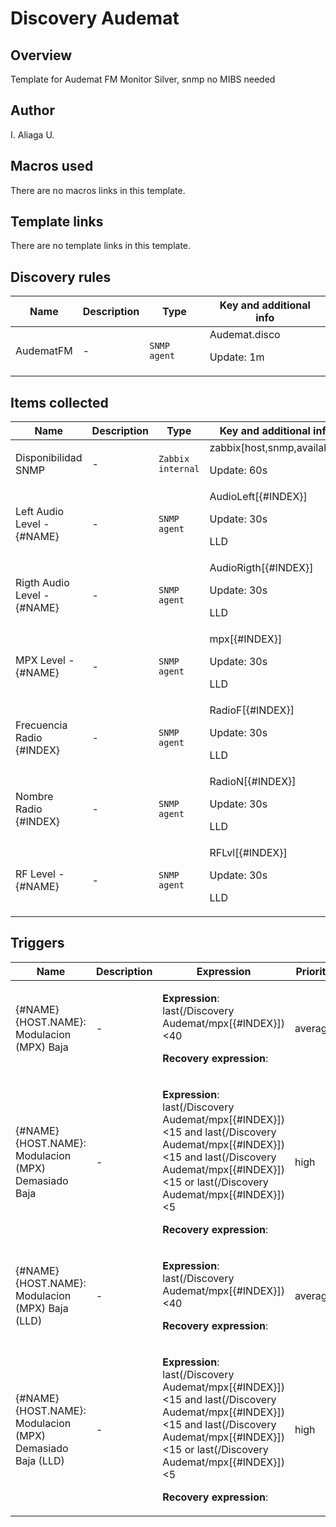 # Discovery Audemat

## Overview

Template for Audemat FM Monitor Silver, snmp no MIBS needed



## Author

I. Aliaga U.

## Macros used

There are no macros links in this template.

## Template links

There are no template links in this template.

## Discovery rules

|Name|Description|Type|Key and additional info|
|----|-----------|----|----|
|AudematFM|<p>-</p>|`SNMP agent`|Audemat.disco<p>Update: 1m</p>|
## Items collected

|Name|Description|Type|Key and additional info|
|----|-----------|----|----|
|Disponibilidad SNMP|<p>-</p>|`Zabbix internal`|zabbix[host,snmp,available]<p>Update: 60s</p>|
|Left Audio Level - {#NAME}|<p>-</p>|`SNMP agent`|AudioLeft[{#INDEX}]<p>Update: 30s</p><p>LLD</p>|
|Rigth Audio Level - {#NAME}|<p>-</p>|`SNMP agent`|AudioRigth[{#INDEX}]<p>Update: 30s</p><p>LLD</p>|
|MPX Level - {#NAME}|<p>-</p>|`SNMP agent`|mpx[{#INDEX}]<p>Update: 30s</p><p>LLD</p>|
|Frecuencia Radio {#INDEX}|<p>-</p>|`SNMP agent`|RadioF[{#INDEX}]<p>Update: 30s</p><p>LLD</p>|
|Nombre Radio {#INDEX}|<p>-</p>|`SNMP agent`|RadioN[{#INDEX}]<p>Update: 30s</p><p>LLD</p>|
|RF Level - {#NAME}|<p>-</p>|`SNMP agent`|RFLvl[{#INDEX}]<p>Update: 30s</p><p>LLD</p>|
## Triggers

|Name|Description|Expression|Priority|
|----|-----------|----------|--------|
|{#NAME} {HOST.NAME}: Modulacion (MPX) Baja|<p>-</p>|<p>**Expression**: last(/Discovery Audemat/mpx[{#INDEX}])<40</p><p>**Recovery expression**: </p>|average|
|{#NAME} {HOST.NAME}: Modulacion (MPX) Demasiado Baja|<p>-</p>|<p>**Expression**: last(/Discovery Audemat/mpx[{#INDEX}])<15 and last(/Discovery Audemat/mpx[{#INDEX}])<15 and last(/Discovery Audemat/mpx[{#INDEX}])<15 or last(/Discovery Audemat/mpx[{#INDEX}])<5</p><p>**Recovery expression**: </p>|high|
|{#NAME} {HOST.NAME}: Modulacion (MPX) Baja (LLD)|<p>-</p>|<p>**Expression**: last(/Discovery Audemat/mpx[{#INDEX}])<40</p><p>**Recovery expression**: </p>|average|
|{#NAME} {HOST.NAME}: Modulacion (MPX) Demasiado Baja (LLD)|<p>-</p>|<p>**Expression**: last(/Discovery Audemat/mpx[{#INDEX}])<15 and last(/Discovery Audemat/mpx[{#INDEX}])<15 and last(/Discovery Audemat/mpx[{#INDEX}])<15 or last(/Discovery Audemat/mpx[{#INDEX}])<5</p><p>**Recovery expression**: </p>|high|
